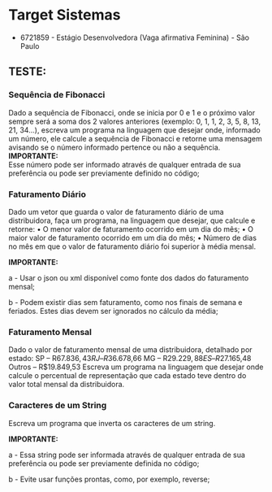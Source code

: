 # Target Sistemas
* 6721859 - Estágio Desenvolvedora (Vaga afirmativa Feminina) - São Paulo

## TESTE: 

### Sequência de Fibonacci
Dado a sequência de Fibonacci, onde se inicia por 0 e 1 e o próximo valor sempre será a soma dos 2 valores anteriores (exemplo: 0, 1, 1, 2, 3, 5, 8, 13, 21, 34...), escreva um programa na linguagem que desejar onde, informado um número, ele calcule a sequência de Fibonacci e retorne uma mensagem avisando se o número informado pertence ou não a sequência.  
**IMPORTANTE:**  
Esse número pode ser informado através de qualquer entrada de sua preferência ou pode ser previamente definido no código;   

### Faturamento Diário
Dado um vetor que guarda o valor de faturamento diário de uma distribuidora, faça um programa, na linguagem que desejar, que calcule e retorne: • O menor valor de faturamento ocorrido em um dia do mês; • O maior valor de faturamento ocorrido em um dia do mês; • Número de dias no mês em que o valor de faturamento diário foi superior à média mensal. 

**IMPORTANTE:**  

a - Usar o json ou xml disponível como fonte dos dados do faturamento mensal; 

b - Podem existir dias sem faturamento, como nos finais de semana e feriados. Estes dias devem ser ignorados no cálculo da média;   


### Faturamento Mensal
Dado o valor de faturamento mensal de uma distribuidora, detalhado por estado:  SP – R$67.836,43 RJ – R$36.678,66 MG – R$29.229,88 ES – R$27.165,48 Outros – R$19.849,53  Escreva um programa na linguagem que desejar onde calcule o percentual de representação que cada estado teve dentro do valor total mensal da distribuidora.   


### Caracteres de um String
Escreva um programa que inverta os caracteres de um string.  

**IMPORTANTE:**  

a - Essa string pode ser informada através de qualquer entrada de sua preferência ou pode ser previamente definida no código; 

b - Evite usar funções prontas, como, por exemplo, reverse;